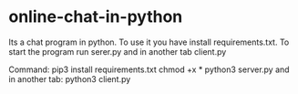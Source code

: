 # online-chat-in-python

Its a chat program in python. To use it you have install requirements.txt. To start the program run serer.py and in another tab client.py

Command:
pip3 install requirements.txt
chmod +x *
python3 server.py
and in another tab: python3 client.py
